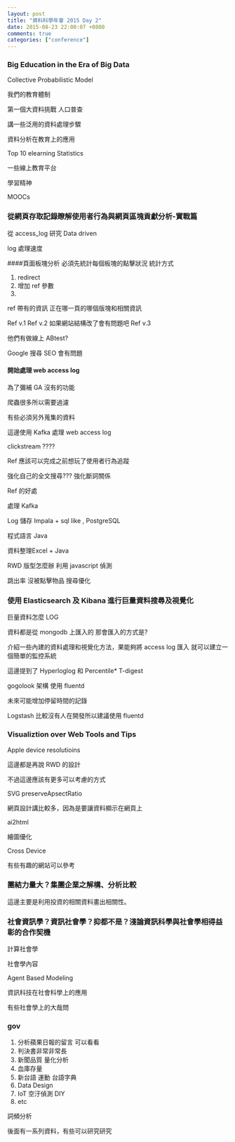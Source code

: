 ```yaml
---
layout: post
title: "資料科學年會 2015 Day 2"
date: 2015-08-23 22:00:07 +0800
comments: true
categories: ["conference"]
---
```


<!-- more -->

### Big Education in the Era of Big Data 

Collective Probabilistic Model

我們的教育體制

第一個大資料挑戰 人口普查

講一些泛用的資料處理步驟

資料分析在教育上的應用

Top 10 elearning Statistics

一些線上教育平台

學習精神

MOOCs




### 從網頁存取記錄瞭解使用者行為與網頁區塊貢獻分析-實戰篇

從 access_log 研究 Data driven


log 處理速度

####頁面板塊分析
必須先統計每個板塊的點擊狀況
統計方式
1. redirect
2. 增加 ref 參數
3. 

ref 帶有的資訊
正在哪一頁的哪個版塊和相關資訊

Ref v.1 
Ref v.2   如果網站結構改了會有問題吧
Ref v.3

他們有做線上 ABtest?

Google 搜尋 SEO 會有問題

#### 開始處理 web access log

為了彌補 GA 沒有的功能

爬蟲很多所以需要過濾


有些必須另外蒐集的資料

這邊使用 Kafka 處理 web access log

clickstream ????

Ref 應該可以完成之前想玩了使用者行為追蹤

強化自己的全文搜尋??? 強化斷詞關係

Ref 的好處

處理 Kafka 

Log 儲存 Impala + sql like , PostgreSQL

程式語言 Java

資料整理Excel + Java


RWD 版型怎麼辦 利用 javascript 偵測

跳出率 沒被點擊物品 搜尋優化

### 使用 Elasticsearch 及 Kibana 進行巨量資料搜尋及視覺化

巨量資料怎麼 LOG

資料都是從 mongodb 上匯入的 那會匯入的方式是?

介紹一些內建的資料處理和視覺化方法，果能夠將 access log 匯入
就可以建立一個簡單的監控系統

這邊提到了 Hyperloglog 和 Percentile*  T-digest

gogolook 架構 使用 fluentd 

未來可能增加停留時間的記錄

Logstash 比較沒有人在開發所以建議使用 fluentd

### Visualiztion over Web Tools and Tips

Apple device resolutioins

這邊都是再說 RWD 的設計

不過這邊應該有更多可以考慮的方式

SVG preserveApsectRatio

網頁設計講比較多，因為是要讓資料顯示在網頁上

ai2html

繪圖優化

Cross Device

有些有趣的網站可以參考

### 團結力量大？集團企業之解構、分析比較

這邊主要是利用投資的相關資料畫出相關性。


### 社會資訊學？資訊社會學？抑都不是？淺論資訊科學與社會學相得益彰的合作契機

計算社會學

社會學內容

Agent Based Modeling

資訊科技在社會科學上的應用

有些社會學上的大哉問


### gov

1. 分析蘋果日報的留言 可以看看
2. 判決書非常非常長 
3. 新聞品質 量化分析
4. 血庫存量
5. 新台語 運動 台語字典
6. Data Design 
7. IoT 空汙偵測 DIY
8. etc

詞頻分析

後面有一系列資料，有些可以研究研究